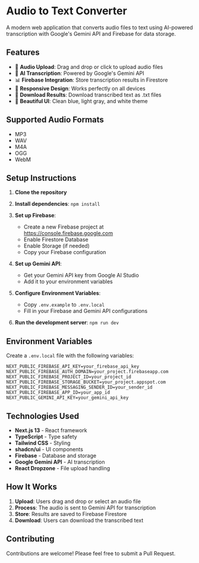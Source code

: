 # Audio to Text Converter

A modern web application that converts audio files to text using AI-powered transcription with Google's Gemini API and Firebase for data storage.

## Features

- 🎵 **Audio Upload**: Drag and drop or click to upload audio files
- 🤖 **AI Transcription**: Powered by Google's Gemini API
- 📊 **Firebase Integration**: Store transcription results in Firestore
- 📱 **Responsive Design**: Works perfectly on all devices
- 💾 **Download Results**: Download transcribed text as .txt files
- 🎨 **Beautiful UI**: Clean blue, light gray, and white theme

## Supported Audio Formats

- MP3
- WAV
- M4A
- OGG
- WebM

## Setup Instructions

1. **Clone the repository**
2. **Install dependencies**: `npm install`
3. **Set up Firebase**:
   - Create a new Firebase project at https://console.firebase.google.com
   - Enable Firestore Database
   - Enable Storage (if needed)
   - Copy your Firebase configuration

4. **Set up Gemini API**:
   - Get your Gemini API key from Google AI Studio
   - Add it to your environment variables

5. **Configure Environment Variables**:
   - Copy `.env.example` to `.env.local`
   - Fill in your Firebase and Gemini API configurations

6. **Run the development server**: `npm run dev`

## Environment Variables

Create a `.env.local` file with the following variables:

```
NEXT_PUBLIC_FIREBASE_API_KEY=your_firebase_api_key
NEXT_PUBLIC_FIREBASE_AUTH_DOMAIN=your_project.firebaseapp.com
NEXT_PUBLIC_FIREBASE_PROJECT_ID=your_project_id
NEXT_PUBLIC_FIREBASE_STORAGE_BUCKET=your_project.appspot.com
NEXT_PUBLIC_FIREBASE_MESSAGING_SENDER_ID=your_sender_id
NEXT_PUBLIC_FIREBASE_APP_ID=your_app_id
NEXT_PUBLIC_GEMINI_API_KEY=your_gemini_api_key
```

## Technologies Used

- **Next.js 13** - React framework
- **TypeScript** - Type safety
- **Tailwind CSS** - Styling
- **shadcn/ui** - UI components
- **Firebase** - Database and storage
- **Google Gemini API** - AI transcription
- **React Dropzone** - File upload handling

## How It Works

1. **Upload**: Users drag and drop or select an audio file
2. **Process**: The audio is sent to Gemini API for transcription
3. **Store**: Results are saved to Firebase Firestore
4. **Download**: Users can download the transcribed text

## Contributing

Contributions are welcome! Please feel free to submit a Pull Request.